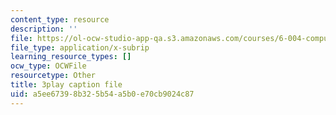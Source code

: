 ```yaml
---
content_type: resource
description: ''
file: https://ol-ocw-studio-app-qa.s3.amazonaws.com/courses/6-004-computation-structures-spring-2017/a5ee67398b325b54a5b0e70cb9024c87_hmPiuS0PqCs.vtt
file_type: application/x-subrip
learning_resource_types: []
ocw_type: OCWFile
resourcetype: Other
title: 3play caption file
uid: a5ee6739-8b32-5b54-a5b0-e70cb9024c87
---
```

